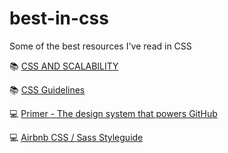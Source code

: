 # best-in-css
Some of the best resources I've read in CSS


📚 [CSS AND SCALABILITY](http://mrmrs.cc/writing/2016/03/24/scalable-css/)

📚 [CSS Guidelines](https://cssguidelin.es)

💻 [Primer - The design system that powers GitHub](https://github.com/primer/primer)

💻 [Airbnb CSS / Sass Styleguide](https://github.com/airbnb/css)
